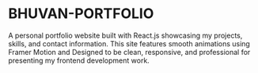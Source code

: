 # BHUVAN-PORTFOLIO
A personal portfolio website built with React.js showcasing my projects, skills, and contact information. This site features smooth animations using Framer Motion and Designed to be clean, responsive, and professional for presenting my frontend development work.
